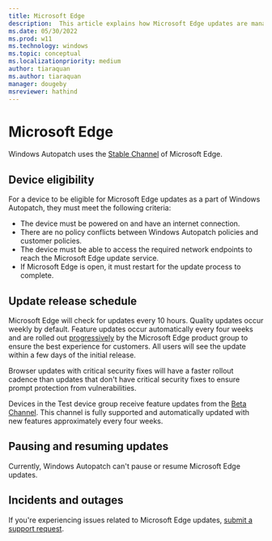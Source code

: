 ```yaml
---
title: Microsoft Edge
description:  This article explains how Microsoft Edge updates are managed in Windows Autopatch
ms.date: 05/30/2022
ms.prod: w11
ms.technology: windows
ms.topic: conceptual
ms.localizationpriority: medium
author: tiaraquan
ms.author: tiaraquan
manager: dougeby
msreviewer: hathind
---
```


# Microsoft Edge

Windows Autopatch uses the [Stable Channel](/deployedge/microsoft-edge-channels#stable-channel) of Microsoft Edge.  

## Device eligibility

For a device to be eligible for Microsoft Edge updates as a part of Windows Autopatch, they must meet the following criteria:  

- The device must be powered on and have an internet connection.  
- There are no policy conflicts between Windows Autopatch policies and customer policies.  
- The device must be able to access the required network endpoints to reach the Microsoft Edge update service. 
- If Microsoft Edge is open, it must restart for the update process to complete.

## Update release schedule

Microsoft Edge will check for updates every 10 hours. Quality updates occur weekly by default. Feature updates occur automatically every four weeks and are rolled out [progressively](/deployedge/microsoft-edge-update-progressive-rollout) by the Microsoft Edge product group to ensure the best experience for customers. All users will see the update within a few days of the initial release.

Browser updates with critical security fixes will have a faster rollout cadence than updates that don't have critical security fixes to ensure prompt protection from vulnerabilities.

Devices in the Test device group receive feature updates from the [Beta Channel](/deployedge/microsoft-edge-channels#beta-channel). This channel is fully supported and automatically updated with new features approximately every four weeks.

## Pausing and resuming updates

Currently, Windows Autopatch can't pause or resume Microsoft Edge updates.

## Incidents and outages

If you're experiencing issues related to Microsoft Edge updates, [submit a support request](../operate/windows-autopatch-support-request.md).
